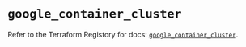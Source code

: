 # `google_container_cluster`

Refer to the Terraform Registory for docs: [`google_container_cluster`](https://registry.terraform.io/providers/hashicorp/google/5.29.0/docs/resources/container_cluster).
